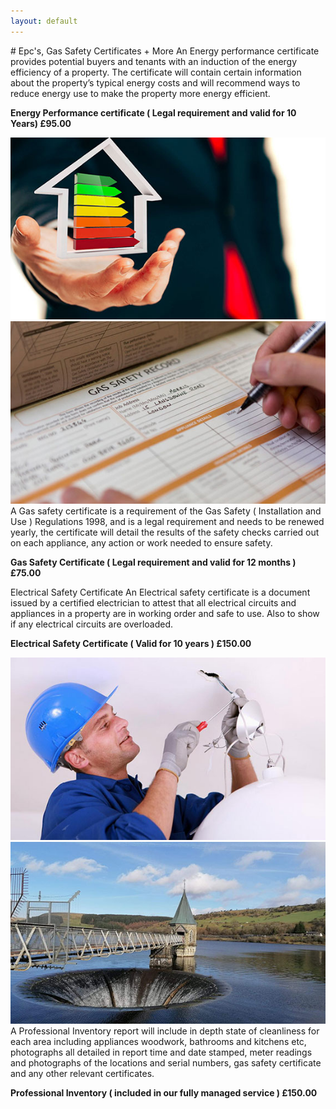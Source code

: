 ```yaml
---
layout: default
---
```


<div class="info-pane">
  <div class="pane" markdown="1">
# Epc's, Gas Safety Certificates + More
An Energy performance certificate provides potential buyers and tenants with an induction of the energy efficiency of a property. The certificate will contain certain information about the property’s typical energy costs and will recommend ways to reduce energy use to make the property more energy efficient.

**Energy Performance certificate ( Legal requirement and valid for 10 Years) £95.00**

  </div>
  <div class="pane">
    <img src="/assets/img/epcs/01.jpg">
  </div>
</div>
<div class="info-pane">
  <div class="pane">
    <img src="/assets/img/epcs/02.jpg">
  </div>
  <div class="pane" markdown="1">
A Gas safety certificate is a requirement of the Gas Safety ( Installation and Use ) Regulations 1998, and is a legal requirement and needs to be renewed yearly, the certificate will detail the results of the safety checks carried out on each appliance, any action or work needed to ensure safety.

**Gas Safety Certificate ( Legal requirement and valid for 12 months ) £75.00**

  </div>
</div>
<div class="info-pane">
  <div class="pane" markdown="1">
Electrical Safety Certificate
An Electrical safety certificate is a document issued by a certified electrician to attest that all electrical circuits and appliances in a property are in working order and safe to use. Also to show if any electrical circuits are overloaded.

**Electrical Safety Certificate ( Valid for 10 years ) £150.00**

  </div>
  <div class="pane">
    <img src="/assets/img/epcs/03.jpg">
  </div>
</div>
<div class="info-pane">
  <div class="pane">
    <img src="/assets/img/epcs/04.jpg">
  </div>
  <div class="pane" markdown="1">
A Professional Inventory report will include in depth state of cleanliness for each area including appliances woodwork, bathrooms and kitchens etc, photographs all detailed in report time and date stamped, meter readings and photographs of the locations and serial numbers, gas safety certificate and any other relevant certificates.

**Professional Inventory ( included in our fully managed service ) £150.00**

  </div>
</div>

